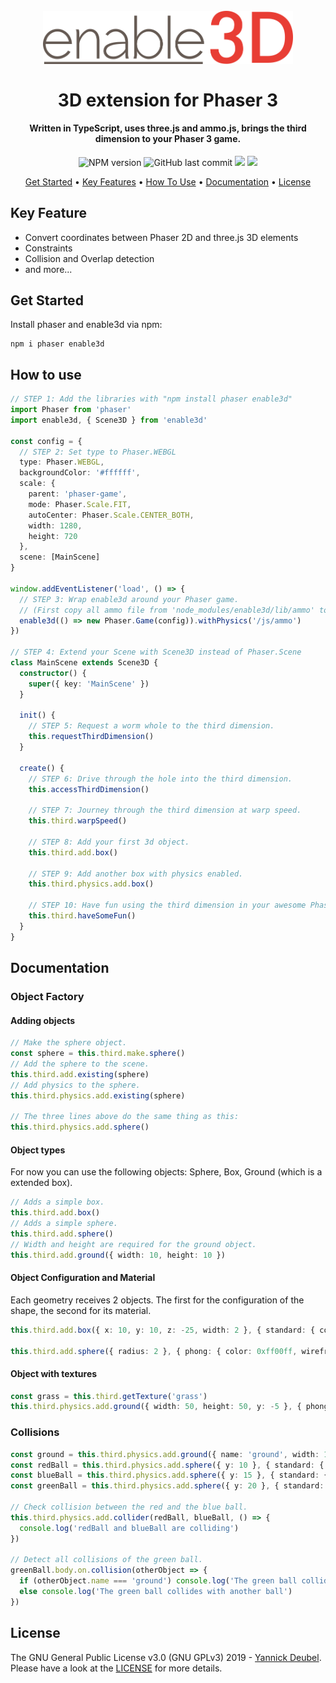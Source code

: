 <h1 align="center">
  <br>
  <a href="https://github.com/yandeu/enable3d#readme"><img src="readme/enable3d-logo.png" alt="header" width="400" alt="enable3d logo"></a>
  <br>
  <br>
  3D extension for Phaser 3
  <br>
</h1>

<h4 align="center">
Written in TypeScript, uses three.js and ammo.js, brings the third dimension to your Phaser 3 game.</h4>

<p align="center">  
  <img src="https://img.shields.io/npm/v/enable3d?style=flat-square" alt="NPM version">
  <img src="https://img.shields.io/github/last-commit/yandeu/enable3d.svg?style=flat-square" alt="GitHub last commit">
  <a href="https://github.com/prettier/prettier" alt="code style: prettier"><img src="https://img.shields.io/badge/code_style-prettier-ff69b4.svg?style=flat-square"></a>
  <a href="https://www.typescriptlang.org/"><img src="https://img.shields.io/badge/built%20with-TypeScript-blue?style=flat-square"></a>
</p>

<p align="center">
  <a href="#get-started">Get Started</a> •
  <a href="#key-features">Key Features</a> •
  <a href="#how-to-use">How To Use</a> •
  <a href="#documentation">Documentation</a> •
  <a href="#license">License</a>
</p>

## Key Feature

- Convert coordinates between Phaser 2D and three.js 3D elements
- Constraints
- Collision and Overlap detection
- and more...

## Get Started

Install phaser and enable3d via npm:

```console
npm i phaser enable3d
```

## How to use

```ts
// STEP 1: Add the libraries with "npm install phaser enable3d"
import Phaser from 'phaser'
import enable3d, { Scene3D } from 'enable3d'

const config = {
  // STEP 2: Set type to Phaser.WEBGL
  type: Phaser.WEBGL,
  backgroundColor: '#ffffff',
  scale: {
    parent: 'phaser-game',
    mode: Phaser.Scale.FIT,
    autoCenter: Phaser.Scale.CENTER_BOTH,
    width: 1280,
    height: 720
  },
  scene: [MainScene]
}

window.addEventListener('load', () => {
  // STEP 3: Wrap enable3d around your Phaser game.
  // (First copy all ammo file from 'node_modules/enable3d/lib/ammo' to your public folder.)
  enable3d(() => new Phaser.Game(config)).withPhysics('/js/ammo')
})

// STEP 4: Extend your Scene with Scene3D instead of Phaser.Scene
class MainScene extends Scene3D {
  constructor() {
    super({ key: 'MainScene' })
  }

  init() {
    // STEP 5: Request a worm whole to the third dimension.
    this.requestThirdDimension()
  }

  create() {
    // STEP 6: Drive through the hole into the third dimension.
    this.accessThirdDimension()

    // STEP 7: Journey through the third dimension at warp speed.
    this.third.warpSpeed()

    // STEP 8: Add your first 3d object.
    this.third.add.box()

    // STEP 9: Add another box with physics enabled.
    this.third.physics.add.box()

    // STEP 10: Have fun using the third dimension in your awesome Phaser game.
    this.third.haveSomeFun()
  }
}
```

## Documentation

### Object Factory

#### Adding objects

```ts
// Make the sphere object.
const sphere = this.third.make.sphere()
// Add the sphere to the scene.
this.third.add.existing(sphere)
// Add physics to the sphere.
this.third.physics.add.existing(sphere)

// The three lines above do the same thing as this:
this.third.physics.add.sphere()
```

#### Object types

For now you can use the following objects: Sphere, Box, Ground (which is a extended box).

```ts
// Adds a simple box.
this.third.add.box()
// Adds a simple sphere.
this.third.add.sphere()
// Width and height are required for the ground object.
this.third.add.ground({ width: 10, height: 10 })
```

#### Object Configuration and Material

Each geometry receives 2 objects. The first for the configuration of the shape, the second for its material.

```ts
this.third.add.box({ x: 10, y: 10, z: -25, width: 2 }, { standard: { color: 0xff00ff, metalness: 0.7 } })

this.third.add.sphere({ radius: 2 }, { phong: { color: 0xff00ff, wireframe: true } })
```

#### Object with textures

```ts
const grass = this.third.getTexture('grass')
this.third.physics.add.ground({ width: 50, height: 50, y: -5 }, { phong: { map: grass } })
```

### Collisions

```ts
const ground = this.third.physics.add.ground({ name: 'ground', width: 10, height: 10 })
const redBall = this.third.physics.add.sphere({ y: 10 }, { standard: { color: 0xff0000 } })
const blueBall = this.third.physics.add.sphere({ y: 15 }, { standard: { color: 0x0000ff } })
const greenBall = this.third.physics.add.sphere({ y: 20 }, { standard: { color: 0x00ff00 } })

// Check collision between the red and the blue ball.
this.third.physics.add.collider(redBall, blueBall, () => {
  console.log('redBall and blueBall are colliding')
})

// Detect all collisions of the green ball.
greenBall.body.on.collision(otherObject => {
  if (otherObject.name === 'ground') console.log('The green ball collides with the ground')
  else console.log('The green ball collides with another ball')
})
```

## License

The GNU General Public License v3.0 (GNU GPLv3) 2019 - [Yannick Deubel](https://github.com/yandeu). Please have a look at the [LICENSE](LICENSE) for more details.
